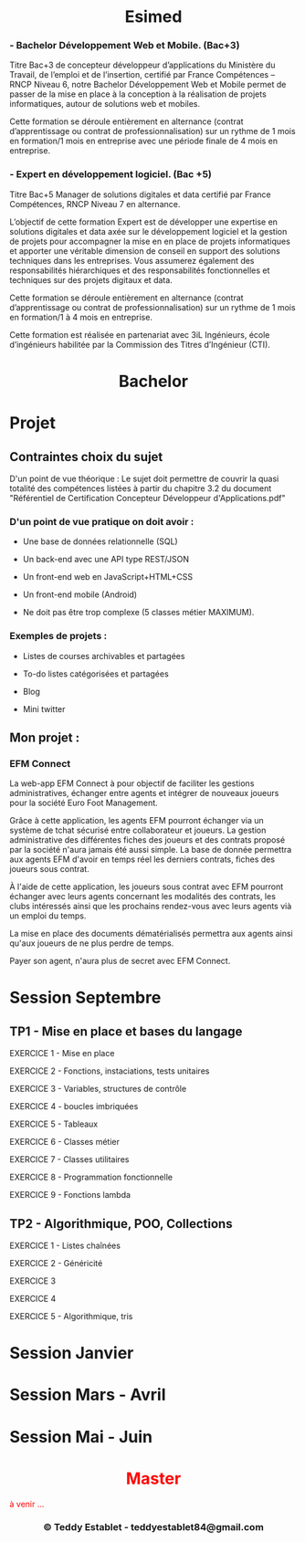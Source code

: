 <h1 align="center">Esimed</h1>

### - Bachelor Développement Web et Mobile. (Bac+3)

Titre Bac+3 de concepteur développeur d’applications du Ministère du Travail, de l’emploi et de l’insertion, certifié par France Compétences – RNCP Niveau 6, notre Bachelor Développement Web et Mobile permet de passer de la mise en place à la conception à la réalisation de projets informatiques, autour de solutions web et mobiles.

Cette formation se déroule entièrement en alternance (contrat d’apprentissage ou contrat de professionnalisation) sur un rythme de 1 mois en formation/1 mois en entreprise avec une période finale de 4 mois en entreprise.

### - Expert en développement logiciel. (Bac +5)
Titre Bac+5 Manager de solutions digitales et data certifié par France Compétences, RNCP Niveau 7 en alternance.

L’objectif de cette formation Expert est de développer une expertise en solutions digitales et data axée sur le développement logiciel et la gestion de projets pour accompagner la mise en en place de projets informatiques et apporter une véritable dimension de conseil en support des solutions techniques dans les entreprises. Vous assumerez également des responsabilités hiérarchiques et des responsabilités fonctionnelles et techniques sur des projets digitaux et data.

Cette formation se déroule entièrement en alternance (contrat d’apprentissage ou contrat de professionnalisation) sur un rythme de 1 mois en formation/1 à 4 mois en entreprise.

Cette formation est réalisée en partenariat avec 3iL Ingénieurs, école d’ingénieurs habilitée par la Commission des Titres d’Ingénieur (CTI).

<h1 align="center">Bachelor</h1>

# Projet
## Contraintes choix du sujet

D'un point de vue théorique : Le sujet doit permettre de couvrir la quasi totalité des compétences listées à partir du chapitre 3.2 du document "Référentiel de Certification Concepteur Développeur d'Applications.pdf"

### D'un point de vue pratique on doit avoir :

+ Une base de données relationnelle (SQL)

+ Un back-end avec une API type REST/JSON

+ Un front-end web en JavaScript+HTML+CSS

+ Un front-end mobile (Android)

+ Ne doit pas être trop complexe (5 classes métier MAXIMUM).

### Exemples de projets :

+ Listes de courses archivables et partagées

+ To-do listes catégorisées et partagées

+ Blog

+ Mini twitter

##  Mon projet :

### EFM Connect
La web-app EFM Connect à pour objectif de faciliter les gestions administratives, échanger entre agents et intégrer de nouveaux joueurs pour la société Euro Foot Management.

Grâce à cette application, les agents EFM pourront échanger via un système de tchat sécurisé entre collaborateur et joueurs.
La gestion administrative des différentes fiches des joueurs et des contrats proposé par la société n'aura jamais été aussi simple.
La base de donnée permettra aux agents EFM d'avoir en temps réel les derniers contrats, fiches des joueurs sous contrat.

À l'aide de cette application, les joueurs sous contrat avec EFM pourront échanger avec leurs agents concernant les modalités des contrats, les clubs intéressés ainsi que les prochains rendez-vous avec leurs agents vià un emploi du temps.

La mise en place des documents dématérialisés permettra aux agents ainsi qu'aux joueurs de ne plus perdre de temps.

Payer son agent, n'aura plus de secret avec EFM Connect.

# Session Septembre
## TP1 - Mise en place et bases du langage
EXERCICE 1 - Mise en place

EXERCICE 2 - Fonctions, instaciations, tests unitaires

EXERCICE 3 - Variables, structures de contrôle

EXERCICE 4 - boucles imbriquées

EXERCICE 5 - Tableaux

EXERCICE 6 - Classes métier

EXERCICE 7 - Classes utilitaires

EXERCICE 8 - Programmation fonctionnelle

EXERCICE 9 - Fonctions lambda

## TP2 - Algorithmique, POO, Collections

EXERCICE 1 - Listes chaînées

EXERCICE 2 - Généricité

EXERCICE 3

EXERCICE 4

EXERCICE 5 - Algorithmique, tris

# Session Janvier
# Session Mars - Avril
# Session Mai - Juin

<h1 align="center" style="color: red">Master</h1>
<p style="color: red">à venir ...</p>

<h3 align="center">© Teddy Establet - teddyestablet84@gmail.com</h3>